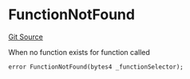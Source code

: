 # FunctionNotFound
[Git Source](https://github.com/thrackle-io/tron/blob/a0f5ead5c8fc9d4614336dc446184e42c1f4b0fa/src/client/token/handler/diamond/HandlerDiamond.sol)

When no function exists for function called


```solidity
error FunctionNotFound(bytes4 _functionSelector);
```

